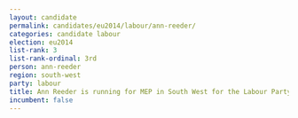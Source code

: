 ```yaml
---
layout: candidate
permalink: candidates/eu2014/labour/ann-reeder/
categories: candidate labour
election: eu2014
list-rank: 3
list-rank-ordinal: 3rd
person: ann-reeder
region: south-west
party: labour
title: Ann Reeder is running for MEP in South West for the Labour Party
incumbent: false
---
```

